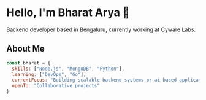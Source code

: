 # Hello, I'm Bharat Arya 👋

Backend developer based in Bengaluru, currently working at Cyware Labs.

## About Me

```javascript
const bharat = {
  skills: ["Node.js", "MongoDB", "Python"],
  learning: ["DevOps", "Go"],
  currentFocus: "Building scalable backend systems or ai based applications",
  openTo: "Collaborative projects"
}
